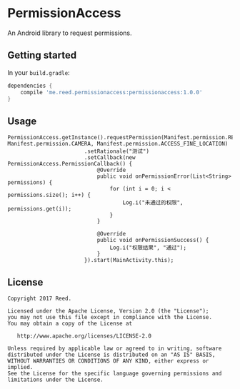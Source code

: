 # PermissionAccess
An Android library to request permissions.

## Getting started

In your `build.gradle`:

```groovy
dependencies {
    compile 'me.reed.permissionaccess:permissionaccess:1.0.0'
}
```

## Usage


```
PermissionAccess.getInstance().requestPermission(Manifest.permission.READ_EXTERNAL_STORAGE, Manifest.permission.CAMERA, Manifest.permission.ACCESS_FINE_LOCATION)
                        .setRationale("测试")
                        .setCallback(new PermissionAccess.PermissionCallback() {
                            @Override
                            public void onPermissionError(List<String> permissions) {
                                for (int i = 0; i < permissions.size(); i++) {
                                    Log.i("未通过的权限", permissions.get(i));
                                }
                            }

                            @Override
                            public void onPermissionSuccess() {
                                Log.i("权限结果", "通过");
                            }
                        }).start(MainActivity.this);
```

License
-------

    Copyright 2017 Reed.

    Licensed under the Apache License, Version 2.0 (the "License");
    you may not use this file except in compliance with the License.
    You may obtain a copy of the License at

       http://www.apache.org/licenses/LICENSE-2.0

    Unless required by applicable law or agreed to in writing, software
    distributed under the License is distributed on an "AS IS" BASIS,
    WITHOUT WARRANTIES OR CONDITIONS OF ANY KIND, either express or implied.
    See the License for the specific language governing permissions and
    limitations under the License.

